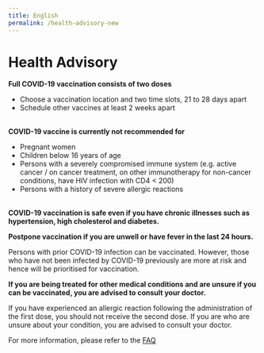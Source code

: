 ```yaml
---
title: English
permalink: /health-advisory-new
---
```

# **Health Advisory**

**Full COVID-19 vaccination consists of two doses**

- Choose a vaccination location and two time slots, 21 to 28 days apart
- Schedule other vaccines at least 2 weeks apart
  <br/>
  <br/>

**COVID-19 vaccine is currently not recommended for**

- Pregnant women
- Children below 16 years of age
- Persons with a severely compromised immune system (e.g. active cancer / on cancer treatment, on other immunotherapy for non-cancer conditions, have HIV infection with CD4 < 200)
- Persons with a history of severe allergic reactions
  <br/>
  <br/>
	
**COVID-19 vaccination is safe even if you have chronic illnesses such as hypertension, high cholesterol and diabetes.**

**Postpone vaccination if you are unwell or have fever in the last 24 hours.**

Persons with prior COVID-19 infection can be vaccinated. However, those who have not been infected by COVID-19 previously are more at risk and hence will be prioritised for vaccination.

**If you are being treated for other medical conditions and are unsure if you can be vaccinated, you are advised to consult your doctor.**

If you have experienced an allergic reaction following the administration of the first dose, you
should not receive the second dose. If you are who are unsure about your condition, you are
advised to consult your doctor.

For more information, please refer to the [FAQ](/faq)